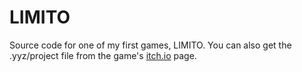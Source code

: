 # LIMITO
 Source code for one of my first games, LIMITO. You can also get the .yyz/project file from the game's [itch.io](https://krizis.itch.io/limito) page.
